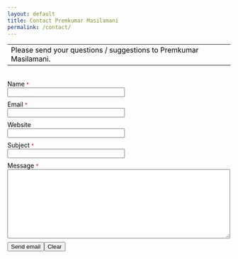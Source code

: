 ```yaml
---
layout: default
title: Contact Premkumar Masilamani
permalink: /contact/
---
```


<form action="http://www.emailmeform.com/builder/form/bi73zffJbc078cHP6p6fhfr" enctype="multipart/form-data" id="emf-form" method="post" target="_self">
<table bgcolor="transparent" border="0" cellpadding="2" cellspacing="0" style="text-align: left;">
<tbody>
<tr>
<td colspan="2"><span style="color: black; ">Please send your questions / suggestions to Premkumar Masilamani.</span></td></tr>
</tbody></table>
</form>
<br />
<span style="color: black;  ">Name</span>
<span style="color: red;"><small>*</small></span>
<br />
<input class="validate[required]" id="element_0" name="element_0" size="30" type="text" value="" /><br />
<div style="color: black; padding-bottom: 8px;">
<small><span style=""></span></small></div>
<span style="color: black;  ">Email</span>
<span style="color: red;"><small>*</small></span>
<br />
<input class="validate[required,custom[email]]" id="element_1" name="element_1" size="30" type="text" value="" /><br />
<div style="color: black; padding-bottom: 8px;">
<small><span style=""></span></small></div>
<span style="color: black;  ">Website</span>
<span style="color: red;"><small></small></span>
<br />
<input class="validate[optional,funcCall[url_ex,optional]]" id="element_2" name="element_2" size="30" type="text" value="" /><br />
<div style="color: black; padding-bottom: 8px;">
<small><span style=""></span></small></div>
<span style="color: black;  ">Subject</span>
<span style="color: red;"><small>*</small></span>
<br />
<input class="validate[required]" id="element_3" name="element_3" size="30" type="text" value="" /><br />
<div style="color: black; padding-bottom: 8px;">
<small><span style=""></span></small></div>
<span style="color: black;  ">Message</span>
<span style="color: red;"><small>*</small></span>
<br />
<textarea class="validate[required] " cols="60" id="element_4" name="element_4" rows="10"></textarea><br />
<div style="color: black; padding-bottom: 8px;">
<small><span style=""></span></small></div>
<input name="element_counts" type="hidden" value="5" />
<input name="embed" type="hidden" value="forms" /><input type="submit" value="Send email" /><input type="reset" value="Clear" />
<br />
<br />
<div style="margin-top: 18px; text-align: left;">
<div>
</div>
</div>

